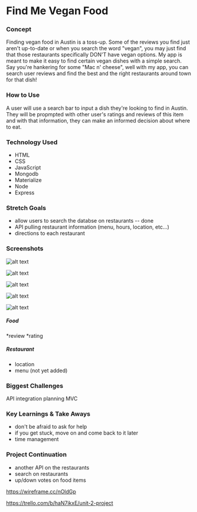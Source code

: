 # Find Me Vegan Food

### Concept
Finding vegan food in Austin is a toss-up. Some of the reviews you find just aren't up-to-date or when you search the word "vegan", you may just find that those restaurants specifically DON'T have vegan options.
My app is meant to make it easy to find certain vegan dishes with a simple search. Say you're hankering for some "Mac n' cheese", well with my app, you can search user reviews and find the best and the right restaurants around town for that dish!

### How to Use
A user will use a search bar to input a dish they're looking to find in Austin. They will be propmpted with other user's ratings and reviews of this item and with that information, they can make an informed decision about where to eat.

### Technology Used
* HTML
* CSS
* JavaScript
* Mongodb
* Materialize
* Node
* Express


### Stretch Goals
* allow users to search the databse on restaurants -- done
* API pulling restaurant information (menu, hours, location, etc...)
* directions to each restaurant


### Screenshots
![alt text](https://imgur.com/xOcQBUi "Home Page")

![alt text](~https://imgur.com/jN3jfBK "Search Results")

![alt text](https://imgur.com/R51Fn7e "Food List")

![alt text](https://imgur.com/CJU7j9q "Details Page")

![alt text](https://imgur.com/MRDhht0 "Update Page")



##### Food
*review
*rating


##### Restaurant
* location
* menu (not yet added)


### Biggest Challenges
API integration
planning
MVC


### Key Learnings & Take Aways
* don't be afraid to ask for help
* if you get stuck, move on and come back to it later
* time management 

### Project Continuation
* another API on the restaurants
* search on restaurants
* up/down votes on food items


https://wireframe.cc/nOldGp

https://trello.com/b/haN7ikxE/unit-2-project
